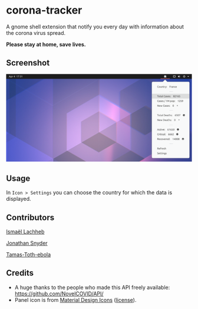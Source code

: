# corona-tracker

A gnome shell extension that notify you every day with information about the corona virus spread.

**Please stay at home, save lives.**

## Screenshot

![Screenshot](/resources/screenshot.png)

## Usage

In `Icon > Settings` you can choose the country for which the data is displayed. 

## Contributors 

[Ismaël Lachheb](https://github.com/lachhebo)

[Jonathan Snyder](https://github.com/jpsnyder)

[Tamas-Toth-ebola](https://github.com/Tamas-Toth-ebola)


## Credits

- A huge thanks to the people who made this API freely available: https://github.com/NovelCOVID/API/
- Panel icon is from [Material Design Icons](https://materialdesignicons.com/) ([license](https://github.com/google/material-design-icons/blob/master/LICENSE)).
